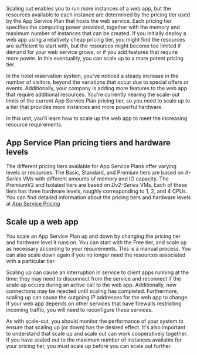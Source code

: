 Scaling out enables you to run more instances of a web app, but the resources available to each instance are determined by the pricing tier used by the App Service Plan that hosts the web service. Each pricing tier specifies the computing power provided, together with the memory and maximum number of instances that can be created. If you initially deploy a web app using a relatively cheap pricing tier, you might find the resources are sufficient to start with, but the resources might become too limited if demand for your web service grows, or if you add features that require more power. In this eventuality, you can scale up to a more potent pricing tier.

In the hotel reservation system, you've noticed a steady increase in the number of visitors, beyond the variations that occur due to special offers or events. Additionally, your company is adding more features to the web app that require additional resources. You're currently nearing the scale-out limits of the current App Service Plan pricing tier, so you need to scale up to a tier that provides more instances and more powerful hardware.

In this unit, you'll learn how to scale up the web app to meet the increasing resource requirements.

## App Service Plan pricing tiers and hardware levels

The different pricing tiers available for App Service Plans offer varying levels or resources. The Basic, Standard, and Premium tiers are based on *A-Series* VMs with different amounts of memory and IO capacity. The PremiumV2 and Isolated tiers are based on *Dv2-Series* VMs. Each of these tiers has three hardware levels, roughly corresponding to 1, 2, and 4 CPUs. You can find detailed information about the pricing tiers and hardware levels at [App Service Pricing](https://azure.microsoft.com/pricing/details/app-service/windows/)

## Scale up a web app

You scale an App Service Plan up and down by changing the pricing tier and hardware level it runs on. You can start with the Free tier, and scale up as necessary according to your requirements. This is a manual process. You can also scale down again if you no longer need the resources associated with a particular tier.

Scaling up can cause an interruption in service to client apps running at the time; they may need to disconnect from the service and reconnect if the scale up occurs during an active call to the web app. Additionally, new connections may be rejected until scaling has completed. Furthermore, scaling up can cause the outgoing IP addresses for the web app to change. If your web app depends on other services that have firewalls restricting incoming traffic, you will need to reconfigure these services.

As with scale-out, you should monitor the performance of your system to ensure that scaling up (or down) has the desired effect. It's also important to understand that scale up and scale out can work cooperatively together. If you have scaled out to the maximum number of instances available for your pricing tier, you must scale up before you can scale out further.